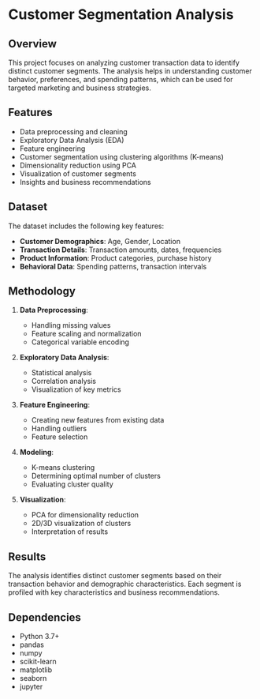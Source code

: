 # Customer Segmentation Analysis

## Overview
This project focuses on analyzing customer transaction data to identify distinct customer segments. The analysis helps in understanding customer behavior, preferences, and spending patterns, which can be used for targeted marketing and business strategies.

## Features
- Data preprocessing and cleaning
- Exploratory Data Analysis (EDA)
- Feature engineering
- Customer segmentation using clustering algorithms (K-means)
- Dimensionality reduction using PCA
- Visualization of customer segments
- Insights and business recommendations

## Dataset
The dataset includes the following key features:
- **Customer Demographics**: Age, Gender, Location
- **Transaction Details**: Transaction amounts, dates, frequencies
- **Product Information**: Product categories, purchase history
- **Behavioral Data**: Spending patterns, transaction intervals


## Methodology
1. **Data Preprocessing**:
   - Handling missing values
   - Feature scaling and normalization
   - Categorical variable encoding

2. **Exploratory Data Analysis**:
   - Statistical analysis
   - Correlation analysis
   - Visualization of key metrics

3. **Feature Engineering**:
   - Creating new features from existing data
   - Handling outliers
   - Feature selection

4. **Modeling**:
   - K-means clustering
   - Determining optimal number of clusters
   - Evaluating cluster quality

5. **Visualization**:
   - PCA for dimensionality reduction
   - 2D/3D visualization of clusters
   - Interpretation of results

## Results
The analysis identifies distinct customer segments based on their transaction behavior and demographic characteristics. Each segment is profiled with key characteristics and business recommendations.

## Dependencies
- Python 3.7+
- pandas
- numpy
- scikit-learn
- matplotlib
- seaborn
- jupyter

